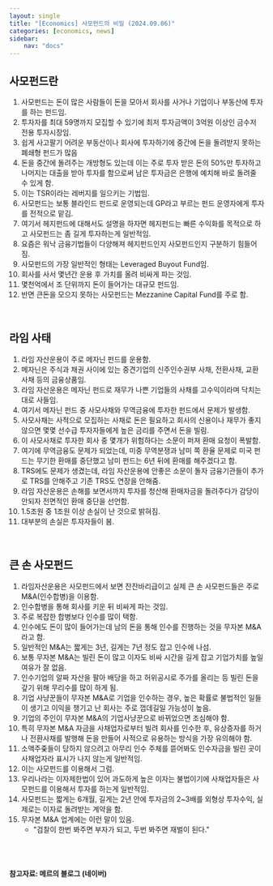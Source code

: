 ```yaml
---
layout: single
title: "[Economics] 사모펀드의 비밀 (2024.09.06)"
categories: [economics, news]
sidebar:
    nav: "docs"
---
```


## 사모펀드란
1. 사모펀드는 돈이 많은 사람들이 돈을 모아서 회사를 사거나 기업이나 부동산에 투자를 하는 펀드임.
1. 투자자를 최대 59명까지 모집할 수 있기에 최저 투자금액이 3억원 이상인 금수저 전용 투자시장임.
1. 쉽게 사고팔기 어려운 부동산이나 회사에 투자하기에 중간에 돈을 돌려받지 못하는 폐쇄형 펀드가 많음
1. 돈을 중간에 돌려주는 개방형도 있는데 이는 주로 투자 받은 돈의 50%만 투자하고 나머지는 대출을 받아 투자를 함으로써 남은 투자금은 은행에 예치해 바로 돌려줄 수 있게 함.
1. 이는 TSR이라는 레버지를 일으키는 기법임.
1. 사모펀드는 보통 블라인드 펀드로 운영되는데 GP라고 부르는 펀드 운영자에게 투자를 전적으로 맡김.
1. 여기서 헤지펀드에 대해서도 설명을 하자면 헤지펀드는 빠른 수익화를 목적으로 하고 사모펀드는 좀 길게 투자하는게 일반적임.
1. 요즘은 워낙 금융기법들이 다양해져 헤지펀드인지 사모펀드인지 구분하기 힘들어짐.
1. 사모펀드의 가장 일반적인 형태는 Leveraged Buyout Fund임.
1. 회사를 사서 몇년간 운용 후 가치를 올려 비싸게 파는 것임.
1. 몇천억에서 조 단위까지 돈이 들어가는 대규모 펀드임.
1. 반면 큰돈을 모으지 못하는 사모펀드는 Mezzanine Capital Fund를 주로 함.

<br/>

## 라임 사태
1. 라임 자산운용이 주로 메자닌 펀드를 운용함.
1. 메자닌은 주식과 채권 사이에 있는 중견기업의 신주인수권부 사채, 전환사채, 교환사채 등의 금융상품임.
1. 라임 자산운용은 메자닌 펀드로 재무가 나쁜 기업들의 사채를 고수익이라며 닥치는대로 사들임.
1. 여기서 메자닌 펀드 중 사모사채와 무역금융에 투자한 펀드에서 문제가 발생함.
1. 사모사채는 사적으로 모집하는 사채로 돈은 필요하고 회사의 신용이나 재무가 좋지 않으면 몇몇 선수급 투자자들에게 높은 금리를 주면서 돈을 빌림.
1. 이 사모사채로 투자한 회사 중 몇개가 위험하다는 소문이 퍼져 환매 요청이 폭발함.
1. 여기에 무역금융도 문제가 되었는데, 미중 무역분쟁과 남미 쪽 환율 문제로 미국 펀드는 무기한 환매를 중단했고 남미 펀드는 6년 뒤에 환매를 해주겠다고 함.
1. TRS에도 문제가 생겼는데, 라임 자산운용에 안좋은 소문이 돌자 금융기관들이 추가로 TRS를 안해주고 기존 TRS도 연장을 안해줌.
1. 라임 자산운용은 손해를 보면서까지 투자를 청산해 환매자금을 돌려주다가 감당이 안되자 전면적인 환매 중단을 선언함.
1. 1.5조원 중 1조원 이상 손실이 난 것으로 밝혀짐.
1. 대부분의 손실은 투자자들이 봄.

<br/>

## 큰 손 사모펀드
1. 라임자산운용은 사모펀드에서 보면 잔잔바리급이고 실제 큰 손 사모펀드들은 주로 M&A(인수합병)을 이용함.
1. 인수합병을 통해 회사를 키운 뒤 비싸게 파는 것임.
1. 주로 복잡한 합병보다 인수를 많이 택함.
1. 인수에도 돈이 많이 들어가는데 남의 돈을 통해 인수를 진행하는 것을 무자본 M&A라고 함.
1. 일반적인 M&A는 짧게는 3년, 길게는 7년 정도 잡고 인수에 나섬.
1. 보통 무자본 M&A는 빌린 돈이 많고 이자도 비싸 시간을 길게 잡고 기업가치를 높일 여유가 잘 없음.
1. 인수기업의 알짜 자산을 팔아 배당을 하고 허위공시로 주가를 올리는 등 빌린 돈을 갚기 위해 무리수를 많이 하게 됨.
1. 기업 사냥꾼들이 무자본 M&A로 기업을 인수하는 경우, 높은 확률로 불법적인 일들이 생기고 이익을 챙기고 난 회사는 주로 껍데길일 가능성이 높음.
1. 기업의 주인이 무자본 M&A의 기업사냥꾼으로 바뀌었으면 조심해야 함.
1. 특히 무자본 M&A 자금을 사채업자로부터 빌려 회사를 인수한 후, 유상증자를 하거나 전환사채를 발행해 돈을 만들어 사적으로 유용하는 방식을 가장 유의해야 함.
1. 소액주줒들이 당하지 않으려고 아무리 인수 주체를 뜯어봐도 인수자금을 빌린 곳이 사채업자라 표시가 나지 않는게 일반적임.
1. 이는 사모펀드를 이용해서 그럼.
1. 우리나라는 이자제한법이 있어 과도하게 높은 이자는 불법이기에 사채업자들은 사모펀드를 이용해서 투자를 하는게 일반적임.
1. 사모펀드는 짧게는 6개월, 길게는 2년 안에 투자금의 2~3배를 외형상 투자수익, 실제로는 이자로 돌려받는 계약을 함.
1. 무자본 M&A 업계에는 이런 말이 있음.
    - "검찰이 한번 봐주면 부자가 되고, 두번 봐주면 재벌이 된다."

<br/>
<br/>

#### 참고자료: 메르의 블로그 (네이버) 